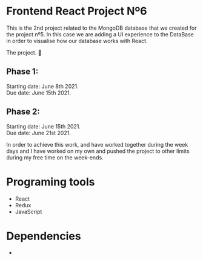 # Frontend React Project Nº6

This is the 2nd project related to the MongoDB database that we created for the project nº5. In this case we are adding a UI experience to the DataBase in order to visualise how our database works with React.

 The project. 🔧

## Phase 1:

Starting date: June 8th 2021. <br>
Due date: June 15th 2021.

## Phase 2:

Starting date: June 15th 2021. <br>
Due date: June 21st 2021.

In order to achieve this work, [](Adrian) and [](I) have worked together during the week days and I have worked on my own and pushed the project to other limits during my free time on the week-ends.

# Programing tools

- React
- Redux
- JavaScript

# Dependencies

- 